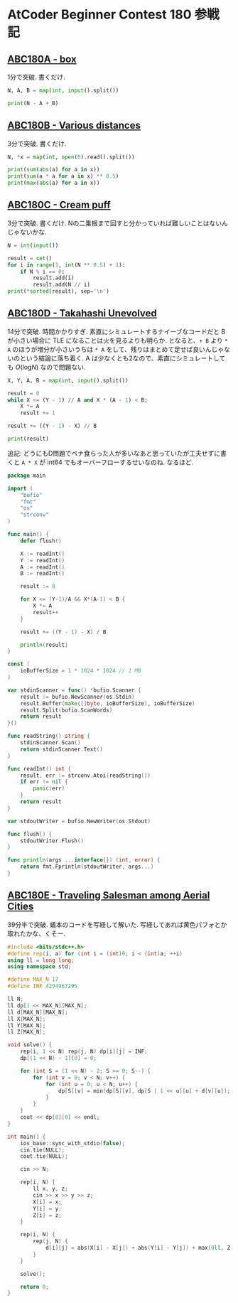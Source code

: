 # AtCoder Beginner Contest 180 参戦記

## [ABC180A - box](https://atcoder.jp/contests/abc180/tasks/abc180_a)

1分で突破. 書くだけ.

```python
N, A, B = map(int, input().split())

print(N - A + B)
```

## [ABC180B - Various distances](https://atcoder.jp/contests/abc180/tasks/abc180_b)

3分で突破. 書くだけ.

```python
N, *x = map(int, open(0).read().split())

print(sum(abs(a) for a in x))
print(sum(a * a for a in x) ** 0.5)
print(max(abs(a) for a in x))
```

## [ABC180C - Cream puff](https://atcoder.jp/contests/abc180/tasks/abc180_c)

3分で突破. 書くだけ. Nの二乗根まで回すと分かっていれば難しいことはないんじゃないかな.

```python
N = int(input())

result = set()
for i in range(1, int(N ** 0.5) + 1):
    if N % i == 0:
        result.add(i)
        result.add(N // i)
print(*sorted(result), sep='\n')
```

## [ABC180D - Takahashi Unevolved](https://atcoder.jp/contests/abc180/tasks/abc180_d)

14分で突破. 時間かかりすぎ. 素直にシミュレートするナイーブなコードだと B が小さい場合に TLE になることは火を見るよりも明らか. となると、`+ B` より `* A` のほうが増分が小さいうちは `* A` をして、残りはまとめて足せば良いんじゃないのという結論に落ち着く. A は少なくとも2なので、素直にシミュレートしても *O*(log<i>N</i>) なので問題ない.

```python
X, Y, A, B = map(int, input().split())

result = 0
while X <= (Y - 1) // A and X * (A - 1) < B:
    X *= A
    result += 1

result += ((Y - 1) - X) // B

print(result)
```

追記: どうにもD問題でペナ食らった人が多いなあと思っていたが工夫せずに書くと `A * X` が int64 でもオーバーフローするせいなのね. なるほど.

```go
package main

import (
	"bufio"
	"fmt"
	"os"
	"strconv"
)

func main() {
	defer flush()

	X := readInt()
	Y := readInt()
	A := readInt()
	B := readInt()

	result := 0

	for X <= (Y-1)/A && X*(A-1) < B {
		X *= A
		result++
	}

	result += ((Y - 1) - X) / B

	println(result)
}

const (
	ioBufferSize = 1 * 1024 * 1024 // 1 MB
)

var stdinScanner = func() *bufio.Scanner {
	result := bufio.NewScanner(os.Stdin)
	result.Buffer(make([]byte, ioBufferSize), ioBufferSize)
	result.Split(bufio.ScanWords)
	return result
}()

func readString() string {
	stdinScanner.Scan()
	return stdinScanner.Text()
}

func readInt() int {
	result, err := strconv.Atoi(readString())
	if err != nil {
		panic(err)
	}
	return result
}

var stdoutWriter = bufio.NewWriter(os.Stdout)

func flush() {
	stdoutWriter.Flush()
}

func println(args ...interface{}) (int, error) {
	return fmt.Fprintln(stdoutWriter, args...)
}
```

## [ABC180E - Traveling Salesman among Aerial Cities](https://atcoder.jp/contests/abc180/tasks/abc180_e)

39分半で突破. 蟻本のコードを写経して解いた. 写経してあれば黄色パフォとか取れたかな、くそー.

```c++
#include <bits/stdc++.h>
#define rep(i, a) for (int i = (int)0; i < (int)a; ++i)
using ll = long long;
using namespace std;

#define MAX_N 17
#define INF 4294967295

ll N;
ll dp[1 << MAX_N][MAX_N];
ll d[MAX_N][MAX_N];
ll X[MAX_N];
ll Y[MAX_N];
ll Z[MAX_N];

void solve() {
    rep(i, 1 << N) rep(j, N) dp[i][j] = INF;
    dp[(1 << N) - 1][0] = 0;

    for (int S = (1 << N) - 2; S >= 0; S--) {
        for (int v = 0; v < N; v++) {
            for (int u = 0; u < N; u++) {
                dp[S][v] = min(dp[S][v], dp[S | 1 << u][u] + d[v][u]);
            }
        }
    }
    cout << dp[0][0] << endl;
}

int main() {
    ios_base::sync_with_stdio(false);
    cin.tie(NULL);
    cout.tie(NULL);

    cin >> N;

    rep(i, N) {
      	ll x, y, z;
        cin >> x >> y >> z;
        X[i] = x;
        Y[i] = y;
        Z[i] = z;
    }

    rep(i, N) {
        rep(j, N) {
            d[i][j] = abs(X[i] - X[j]) + abs(Y[i] - Y[j]) + max(0ll, Z[i] - Z[j]);
        }
    }

    solve();

    return 0;
}
```
